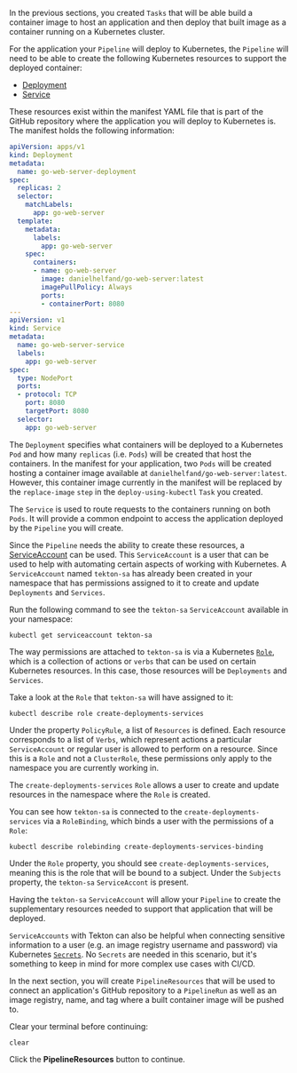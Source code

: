 In the previous sections, you created `Tasks` that will be able build a container 
image to host an application and then deploy that built image as a container running 
on a Kubernetes cluster. 

For the application your `Pipeline` will deploy to Kubernetes, the `Pipeline` will 
need to be able to create the following Kubernetes resources to support the deployed 
container:
* [Deployment](https://kubernetes.io/docs/concepts/workloads/controllers/deployment/)
* [Service](https://kubernetes.io/docs/concepts/services-networking/service/)

These resources exist within the manifest YAML file that is part of the GitHub repository 
where the application you will deploy to Kubernetes is. The manifest holds the following 
information:

```yaml
apiVersion: apps/v1
kind: Deployment
metadata:
  name: go-web-server-deployment
spec:
  replicas: 2
  selector:
    matchLabels:
      app: go-web-server
  template:
    metadata:
      labels:
        app: go-web-server
    spec:
      containers:
      - name: go-web-server
        image: danielhelfand/go-web-server:latest
        imagePullPolicy: Always
        ports:
        - containerPort: 8080
---
apiVersion: v1
kind: Service
metadata:
  name: go-web-server-service
  labels:
    app: go-web-server
spec:
  type: NodePort
  ports:
  - protocol: TCP
    port: 8080
    targetPort: 8080
  selector:
    app: go-web-server
```

The `Deployment` specifies what containers will be deployed to a Kubernetes `Pod` and 
how many `replicas` (i.e. `Pods`) will be created that host the containers. In the manifest 
for your application, two `Pods` will be created hosting a container image available at 
`danielhelfand/go-web-server:latest`. However, this container image currently in the manifest 
will be replaced by the `replace-image` `step` in the `deploy-using-kubectl` `Task` you created. 

The `Service` is used to route requests to the containers running on both `Pods`. It will provide 
a common endpoint to access the application deployed by the `Pipeline` you will create.

Since the `Pipeline` needs the ability to create these resources, a [ServiceAccount](https://kubernetes.io/docs/reference/access-authn-authz/service-accounts-admin/) can be used. This `ServiceAccount` is a user that can be used to help 
with automating certain aspects of working with Kubernetes. A `ServiceAccount` named `tekton-sa` 
has already been created in your namespace that has permissions assigned to it to create and update 
`Deployments` and `Services`.

Run the following command to see the `tekton-sa` `ServiceAccount` available in your namespace:

```execute-1
kubectl get serviceaccount tekton-sa
```

The way permissions are attached to `tekton-sa` is via a Kubernetes [`Role`](https://kubernetes.io/docs/reference/access-authn-authz/rbac/), 
which is a collection of actions or `verbs` that can be used on certain Kubernetes resources. In this 
case, those resources will be `Deployments` and `Services`.

Take a look at the `Role` that `tekton-sa` will have assigned to it:

```execute-1
kubectl describe role create-deployments-services
```

Under the property `PolicyRule`, a list of `Resources` is defined. Each resource corresponds to a list of 
`Verbs`, which represent actions a particular `ServiceAccount` or regular user is allowed to perform on a 
resource. Since this is a `Role` and not a `ClusterRole`, these permissions only apply to the namespace you 
are currently working in.

The `create-deployments-services` `Role` allows a user to create and update resources in the namespace where 
the `Role` is created.

You can see how `tekton-sa` is connected to the `create-deployments-services` via a `RoleBinding`, which binds 
a user with the permissions of a `Role`:

```execute-1
kubectl describe rolebinding create-deployments-services-binding
```

Under the `Role` property, you should see `create-deployments-services`, meaning this is the role that will be bound 
to a subject. Under the `Subjects` property, the `tekton-sa` `ServiceAccont` is present.

Having the `tekton-sa` `ServiceAccount` will allow your `Pipeline` to create the supplementary resources needed to 
support that application that will be deployed.

`ServiceAccounts` with Tekton can also be helpful when connecting sensitive information to a user (e.g. an image registry 
username and password) via Kubernetes [`Secrets`](https://kubernetes.io/docs/concepts/configuration/secret/). No `Secrets` 
are needed in this scenario, but it's something to keep in mind for more complex use cases with CI/CD.

In the next section, you will create `PipelineResources` that will be used to connect an application's GitHub repository 
to a `PipelineRun` as well as an image registry, name, and tag where a built container image will be pushed to.

Clear your terminal before continuing:

```execute-1 
clear
```

Click the **PipelineResources** button to continue.